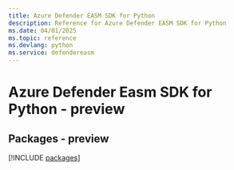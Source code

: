```yaml
---
title: Azure Defender EASM SDK for Python
description: Reference for Azure Defender EASM SDK for Python
ms.date: 04/01/2025
ms.topic: reference
ms.devlang: python
ms.service: defendereasm
---
```

# Azure Defender Easm SDK for Python - preview
## Packages - preview
[!INCLUDE [packages](defender-easm-index.md)]